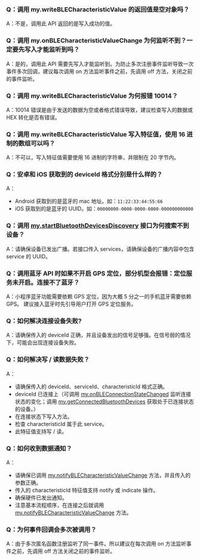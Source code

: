 ### Q：调用 my.writeBLECharacteristicValue 的返回值是空对象吗？
A：不是，调用此 API 返回的是写入成功的值。

### Q：调用 my.onBLECharacteristicValueChange 为何监听不到？一定要先写入才能监听到吗？
A：是的，调用此 API 需要先写入才能监听到。为防止多次注册事件监听导致一次事件多次回调，建议每次调用 on 方法监听事件之前，先调用 off 方法，关闭之前的事件监听。

### Q：调用 my.writeBLECharacteristicValue 为何报错 10014？
A：10014 错误是由于发送的数据为空或者格式错误导致，建议检查写入的数据或 HEX 转化是否有错误。

### Q：调用 my.writeBLECharacteristicValue 写入特征值，使用 16 进制的数组可以吗？
A：不可以，写入特征值需要使用 16 进制的字符串，并限制在 20 字节内。

### Q：安卓和 iOS 获取到的 deviceId 格式分别是什么样的？
A：

- Android 获取到的是蓝牙的 mac 地址。如：`11:22:33:44:55:66`
- iOS 获取到的是蓝牙的 UUID。如：`00000000-0000-0000-0000-000000000000`

### Q：调用 [my.startBluetoothDevicesDiscovery](https://opendocs.alipay.com/mini/api/ksew43) 接口为何搜索不到设备？
A：请确保设备已发出广播。若接口传入 services，请确保设备的广播内容中包含 service 的 UUID。

### Q：调用蓝牙 API 时如果不开启 GPS 定位，部分机型会报错：定位服务未开启。连接不了蓝牙？
A：小程序蓝牙功能需要依赖 GPS 定位，因为大概 5 分之一的手机蓝牙需要依赖 GPS。 建议接入蓝牙时先引导用户打开 GPS 定位服务。

### Q：如何解决连接设备失败?
A：请确保传入的 deviceId 正确，并且设备发出的信号足够强。在信号弱的情况下，可能会出现连接设备失败。

### Q：如何解决写 / 读数据失败？
A：

- 请确保传入的 deviceId、serviceId、characteristicId 格式正确。
- deviceId 已连接上（可调用 [my.onBLEConnectionStateChanged](https://opendocs.alipay.com/mini/api/utgyiu) 监听连接状态的变化；调用 [my.getConnectedBluetoothDevices](https://opendocs.alipay.com/mini/api/ge8nue) 获取处于已连接状态的设备。）
- 在连接状态下写入方法。
- 检查 characteristicId 属于此 service。
- 此特征值支持写 / 读。

### Q：如何收到数据通知？
A：

- 请确保已调用 [my.notifyBLECharacteristicValueChange](https://opendocs.alipay.com/mini/api/pdzk44) 方法，并且传入的参数正确。
- 传入的 characteristicId 特征值支持 notify 或 indicate 操作。
- 确保硬件已发出通知。
- 注意基本流程顺序，在连接之后就调用 [my.notifyBLECharacteristicValueChange](https://opendocs.alipay.com/mini/api/pdzk44) 方法。

### Q：为何事件回调会多次被调用？
A：由于多次匿名函数注册监听了同一事件。所以建议在每次调用 on 方法监听事件之前，先调用 off 方法关闭之前的事件监听。
